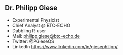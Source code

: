 ## Dr. Philipp Giese
* Experimental Physicist
* Chief Analyst @ BTC-ECHO
* Dabbling R-user
* Mail: philipp.giese@btc-echo.de
* Twitter: @PGieseQS
* LinkedIn https://www.linkedin.com/in/giesephilipp/
